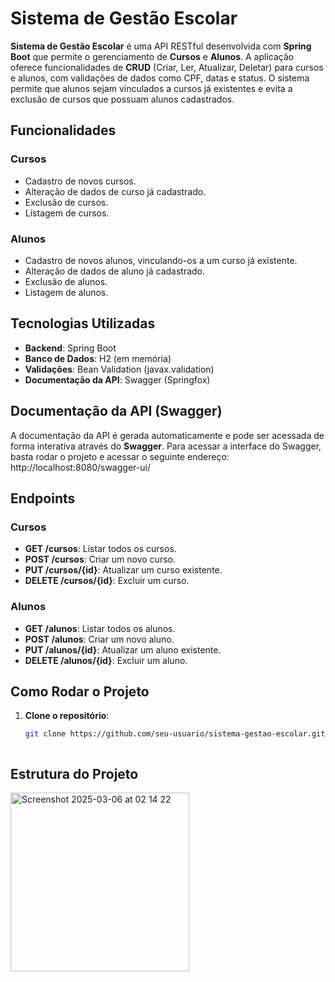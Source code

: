 # Sistema de Gestão Escolar

**Sistema de Gestão Escolar** é uma API RESTful desenvolvida com **Spring Boot** que permite o gerenciamento de **Cursos** e **Alunos**. A aplicação oferece funcionalidades de **CRUD** (Criar, Ler, Atualizar, Deletar) para cursos e alunos, com validações de dados como CPF, datas e status. O sistema permite que alunos sejam vinculados a cursos já existentes e evita a exclusão de cursos que possuam alunos cadastrados.

## Funcionalidades

### Cursos
- Cadastro de novos cursos.
- Alteração de dados de curso já cadastrado.
- Exclusão de cursos.
- Listagem de cursos.

### Alunos
- Cadastro de novos alunos, vinculando-os a um curso já existente.
- Alteração de dados de aluno já cadastrado.
- Exclusão de alunos.
- Listagem de alunos.

## Tecnologias Utilizadas
- **Backend**: Spring Boot
- **Banco de Dados**: H2 (em memória)
- **Validações**: Bean Validation (javax.validation)
- **Documentação da API**: Swagger (Springfox)

## Documentação da API (Swagger)
A documentação da API é gerada automaticamente e pode ser acessada de forma interativa através do **Swagger**. Para acessar a interface do Swagger, basta rodar o projeto e acessar o seguinte endereço: http://localhost:8080/swagger-ui/


## Endpoints

### **Cursos**
- **GET /cursos**: Listar todos os cursos.
- **POST /cursos**: Criar um novo curso.
- **PUT /cursos/{id}**: Atualizar um curso existente.
- **DELETE /cursos/{id}**: Excluir um curso.

### **Alunos**
- **GET /alunos**: Listar todos os alunos.
- **POST /alunos**: Criar um novo aluno.
- **PUT /alunos/{id}**: Atualizar um aluno existente.
- **DELETE /alunos/{id}**: Excluir um aluno.

## Como Rodar o Projeto

1. **Clone o repositório**:
   ```bash
   git clone https://github.com/seu-usuario/sistema-gestao-escolar.git



## Estrutura do Projeto

<img width="286" alt="Screenshot 2025-03-06 at 02 14 22" src="https://github.com/user-attachments/assets/952fb5af-0dd3-4444-a505-015acb9dc3b0" />

